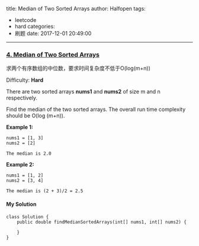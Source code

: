 title: Median of Two Sorted Arrays
author: Halfopen
tags:
  - leetcode
  - hard
categories:
  - 刷题
date: 2017-12-01 20:49:00
---
### [4\. Median of Two Sorted Arrays](https://leetcode.com/problems/median-of-two-sorted-arrays/description/)

求两个有序数组的中位数，要求时间复杂度不低于O(log(m+n))

Difficulty: **Hard**

There are two sorted arrays **nums1** and **nums2** of size m and n respectively.

Find the median of the two sorted arrays. The overall run time complexity should be O(log (m+n)).

**Example 1:**  

```
nums1 = [1, 3]
nums2 = [2]

The median is 2.0
```

**Example 2:**  

```
nums1 = [1, 2]
nums2 = [3, 4]

The median is (2 + 3)/2 = 2.5
```

#### My Solution
```
class Solution {
    public double findMedianSortedArrays(int[] nums1, int[] nums2) {
        
    }
}
```